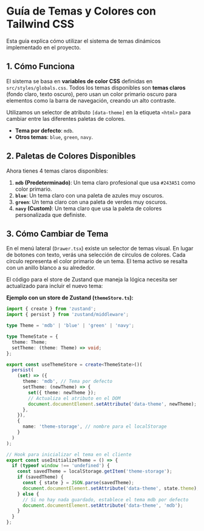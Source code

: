 # Guía de Temas y Colores con Tailwind CSS

Esta guía explica cómo utilizar el sistema de temas dinámicos implementado en el proyecto.

## 1. Cómo Funciona

El sistema se basa en **variables de color CSS** definidas en `src/styles/globals.css`. Todos los temas disponibles son **temas claros** (fondo claro, texto oscuro), pero usan un color primario oscuro para elementos como la barra de navegación, creando un alto contraste.

Utilizamos un selector de atributo `[data-theme]` en la etiqueta `<html>` para cambiar entre las diferentes paletas de colores.

- **Tema por defecto**: `mdb`.
- **Otros temas**: `blue`, `green`, `navy`.

## 2. Paletas de Colores Disponibles

Ahora tienes 4 temas claros disponibles:

1.  **`mdb` (Predeterminado)**: Un tema claro profesional que usa `#243A51` como color primario.
2.  **`blue`**: Un tema claro con una paleta de azules muy oscuros.
3.  **`green`**: Un tema claro con una paleta de verdes muy oscuros.
4.  **`navy` (Custom)**: Un tema claro que usa la paleta de colores personalizada que definiste.

## 3. Cómo Cambiar de Tema

En el menú lateral (`Drawer.tsx`) existe un selector de temas visual. En lugar de botones con texto, verás una selección de círculos de colores. Cada círculo representa el color primario de un tema. El tema activo se resalta con un anillo blanco a su alrededor.

El código para el store de Zustand que maneja la lógica necesita ser actualizado para incluir el nuevo tema:

**Ejemplo con un store de Zustand (`themeStore.ts`):**

```typescript
import { create } from 'zustand';
import { persist } from 'zustand/middleware';

type Theme = 'mdb' | 'blue' | 'green' | 'navy';

type ThemeState = {
  theme: Theme;
  setTheme: (theme: Theme) => void;
};

export const useThemeStore = create<ThemeState>()(
  persist(
    (set) => ({
      theme: 'mdb', // Tema por defecto
      setTheme: (newTheme) => {
        set({ theme: newTheme });
        // Actualiza el atributo en el DOM
        document.documentElement.setAttribute('data-theme', newTheme);
      },
    }),
    {
      name: 'theme-storage', // nombre para el localStorage
    }
  )
);

// Hook para inicializar el tema en el cliente
export const useInitializeTheme = () => {
  if (typeof window !== 'undefined') {
    const savedTheme = localStorage.getItem('theme-storage');
    if (savedTheme) {
      const { state } = JSON.parse(savedTheme);
      document.documentElement.setAttribute('data-theme', state.theme);
    } else {
      // Si no hay nada guardado, establece el tema mdb por defecto
      document.documentElement.setAttribute('data-theme', 'mdb');
    }
  }
};
```